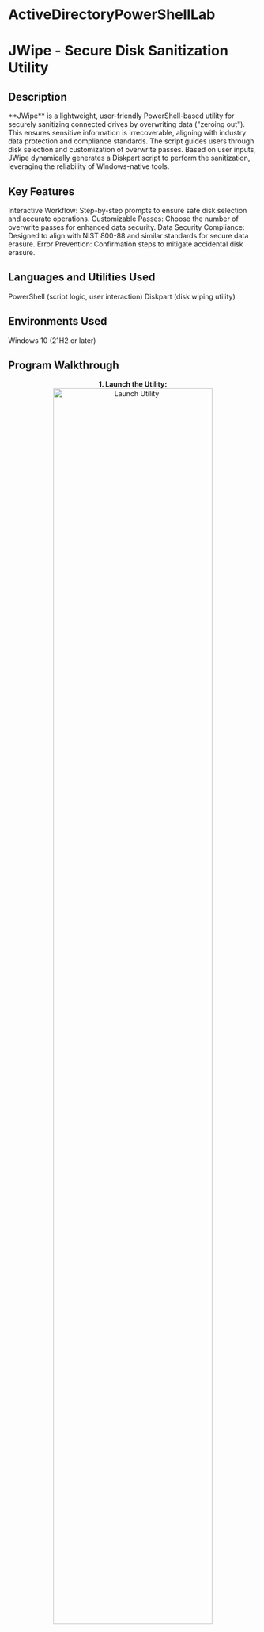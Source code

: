 # ActiveDirectoryPowerShellLab
<h1>JWipe - Secure Disk Sanitization Utility</h1>

<h2>Description</h2> **JWipe** is a lightweight, user-friendly PowerShell-based utility for securely sanitizing connected drives by overwriting data ("zeroing out"). This ensures sensitive information is irrecoverable, aligning with industry data protection and compliance standards.
The script guides users through disk selection and customization of overwrite passes. Based on user inputs, JWipe dynamically generates a Diskpart script to perform the sanitization, leveraging the reliability of Windows-native tools.

<h2>Key Features</h2>
Interactive Workflow: Step-by-step prompts to ensure safe disk selection and accurate operations.
Customizable Passes: Choose the number of overwrite passes for enhanced data security.
Data Security Compliance: Designed to align with NIST 800-88 and similar standards for secure data erasure.
Error Prevention: Confirmation steps to mitigate accidental disk erasure.
<h2>Languages and Utilities Used</h2> 
PowerShell (script logic, user interaction)
Diskpart (disk wiping utility)
<h2>Environments Used</h2>
Windows 10 (21H2 or later)
<h2>Program Walkthrough</h2> <p align="center"> <b>1. Launch the Utility:</b> <br/> <img src="https://i.imgur.com/62TgaWL.png" height="80%" width="80%" alt="Launch Utility"/> <br /><br />
<b>2. Select the Target Disk:</b> <br/> <img src="https://i.imgur.com/tcTyMUE.png" height="80%" width="80%" alt="Select Disk"/> <br /><br />

<b>3. Specify Overwrite Passes:</b> <br/> <img src="https://i.imgur.com/nCIbXbg.png" height="80%" width="80%" alt="Specify Passes"/> <br /><br />

<b>4. Confirm Your Selections:</b> <br/> <img src="https://i.imgur.com/cdFHBiU.png" height="80%" width="80%" alt="Confirm Selection"/> <br /><br />

<b>5. Process Execution:</b> Wait for the utility to complete the sanitization (this may take some time based on disk size). <br/> <img src="https://i.imgur.com/JL945Ga.png" height="80%" width="80%" alt="Process Execution"/> <br /><br />

<b>6. Sanitization Complete:</b> A confirmation message will indicate successful disk sanitization. <br/> <img src="https://i.imgur.com/K71yaM2.png" height="80%" width="80%" alt="Sanitization Complete"/> <br /><br />

<b>7. Verify the Wiped Disk:</b> Observe the sanitized disk to confirm all data has been erased. <br/> <img src="https://i.imgur.com/AeZkvFQ.png" height="80%" width="80%" alt="Verify Wiped Disk"/>

</p> <h2>Use Cases</h2>
Device Decommissioning: Securely erase sensitive data before hardware disposal or repurposing.
Regulatory Compliance: Align with data protection standards like GDPR, HIPAA, and SOX.
Incident Response: Safely sanitize drives affected by data breaches or malware.
